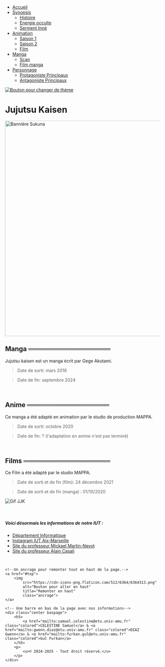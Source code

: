 <!DOCTYPE html>
<!--Langue du site internet défini sur le français-->
<html lang="fr">
<head>
    <!--Feuille de style css du site Internet-->
    <link rel="stylesheet" href="jjk.css">
    <!--Favicon du site Internet-->
    <link rel="icon" type="image/vnd.png" href="https://static.tvtropes.org/pmwiki/pub/images/jujutsu_logo.png">
    
<!--Permet d'utiliser tout les caractères spéciaux et utiliser sur plusieurs navigateurs.-->
<meta charset="utf-8">
<meta name="description" content="Site Internet créer par CELESTINE Samuel & DIAZ Gwenn sur l'animé et le manga Jujutsu Kaisen. Nous allons vous montrez plusieurs aspect de l'oeuvre ainsi que nos connaissances en html css.">
<!--Permet que le site soit responsive.-->
<meta name="viewport" content="width=device-width, initial-scale=1.0">
<!--Permet de trouver la page avec des mots clés-->
<meta name="keywords" content="JJK, Jujutsu Kaisen, Celestine Samuel, Diaz Gwenn, Gojo, Sukuna, Projet informatique IUT Aix marseille, Gul Furkan">
<!--Si le site est partagé sur les réseaux sociaux, l'image sera alors afficher.-->
<meta property="og:image" content="https://vainkeurz.com/wp-content/uploads/2022/04/img-11042022-190104-1200-x-630-pixel.jpg">

<title>Accueil Jujutsu Kaisen</title>
<link id="jjk-style" rel="stylesheet" href="jjk.css">
</head>
<body>
    <div id="top"></div>
    <!--Créer une barre de navigation au dessus de la page internet. C'est le menu.-->
    <div class=" coucou barre barrep">
        <nav>
            <ul>
                <li><a href="Accueil_JJK.html" class="hautpage center">Accueil</a>
                <li><a href="#" class="hautpage center">Synopsis</a>
                    <ul class="sous center">
                        <li><a href="#">Histoire</a></li>
                        <li><a href="#">Energie occulte</a></li>
                        <li><a href="#">Serment Inné</a></li>
                    </ul>
                </li>
                <li><a href="#" class="hautpage center">Animation</a>
                    <ul class="sous">
                        <li><a href="#">Saison 1</a></li>
                        <li><a href="#">Saison 2</a></li>
                        <li><a href="#">Film</a></li>
                    </ul>
                </li>
                <li><a href="#" class="hautpage center">Manga</a>
                    <ul class="sous">
                        <li><a href="#">Scan</a></li>
                        <li><a href="#">Film manga</a></li>
                    </ul>
                </li>
                <li><a href="#" class="hautpage center">Personnage</a>
                    <ul class="sous">
                        <li><a href="#">Protagoniste Principaux</a></li>
                        <li><a href="#">Antagoniste Principaux</a></li>
                    </ul>
                </li>
            </ul>
        </nav>
        <a href="jjk2.css" id="autre-style">
            <img 
            src="https://static.tvtropes.org/pmwiki/pub/images/jujutsu_logo.png" 
            alt="Bouton pour changer de thème" 
            title="Changez de thème"
            class="theme">
        </a>
        <script src="jjkstyle.js"></script>
    </div>


<!-- Page de présentation à partir d'ici -->
<h1 class="content titreg">Jujutsu Kaisen</h1>

<div class="content center">
<img src="https://media.ultimate-manga.com/jujutsu-kaisen/banniere-categorie-sukuna.jpg" alt="Bannière Sukuna" width="700px">
</div>

<!--Row permet de couper en plusieurs partie les éléments de la page pour les mettres ensemble sur la même ligne.-->
<div class="row">
    <div class="left">
      <h2>Manga <a class="pink">══════════════════</a></h2>
      <p>Jujutsu kaisen est un manga écrit par Gege Akutami.</p>
      <blockquote>Date de sorti: mars 2018</blockquote>
      <blockquote>Date de fin: septembre 2024</blockquote>
      <br>
      <h2>Anime <a class="pink">══════════════════</a></h2>
      <p>Ce manga a été adapté en animation par le studio de production MAPPA.</p>
      <blockquote>Date de sorti: octobre 2020</blockquote>
      <blockquote>Date de fin: ? (l'adaptation en anime n'est pas terminé)</blockquote>
      <br>
      <h2>Films <a class="pink">═══════════════════</a></h2>
      <p>Ce Film a été adapté par le studio MAPPA.</p>
      <blockquote>Date de sorti et de fin (film): 24 décembre 2021</blockquote>
      <blockquote>Date de sorti et de fin (manga) : 01/10/2020</blockquote>
    </div>
    <div class="right">
      <img src="https://i.pinimg.com/originals/dc/55/a3/dc55a39b56c1716021b664e1daa787c7.gif" alt="Gif JJK">
    </div>
  </div>

<!--<div class="alignvideo">
    <video controls>
        <source src="https://youtu.be/Xz5bOFNbjnI?si=eI_4Q22DRj3iPHtp" 
        type="video/url">
        <p>
            Malheureusement, tu ne peux pas visionner cette vidéo.
        </p>
    </video>
</div>
<div class="alignvideo">
    <iframe  
        src="https://www.youtube.com/embed/Xz5bOFNbjnI" 
        title="JJK Trailer" 
        frameborder="0" 
        allow="accelerometer; autoplay; clipboard-write; encrypted-media; gyroscope; picture-in-picture; web-share" 
        allowfullscreen>
    </iframe>
</div>-->

<br>
<br> 

<div class="coucou content2">
        <h5 class="content2">
            Voici désormais les informations de notre IUT :
        </h5>
            <ul>
                <li>
                    <a href="https://iut.univ-amu.fr/fr/formations/bachelor-universitaire-de-technologie/but-informatique/but-info-aix" class="colored">Département Informatique</a>
                </li>    
                <li>
                    <a href="https://www.instagram.com/iutaixmars/" class="colored">Instagram IUT Aix-Marseille</a>
                </li>       
                <li>
                    <a href="https://mickael-martin-nevot.com/" class="colored">Site du professeur Mickael Martin-Nevot</a>
                </li>           
                <li>
                    <a href="https://ens.casali.me/" class="colored">Site du professeur Alain Casali</a>
                </li>
            </ul>
</div>

<br> 

    <!--Un ancrage pour remonter tout en haut de la page.-->
    <a href="#top">
        <img 
            src="https://cdn-icons-png.flaticon.com/512/6364/6364313.png" 
            alt="Bouton pour aller en haut"
            title="Remonter en haut"
            class="ancrage">
    </a>

    <!-- Une barre en bas de la page avec nos informations-->
    <div class="center baspage">
        <h5>
            <a href="mailto:samuel.celestine@etu.univ-amu.fr" class="colored">CELESTINE Samuel</a> & <a href="mailto:gwenn.diaz@etu.univ-amu.fr" class="colored">DIAZ Gwenn</a> & <a href="mailto:furkan.gul@etu.univ-amu.fr" class="colored">Gul Furkan</a>
        </h5>
        <p>
            <u>© 2024-2025 - Tout droit réservé.</u>
        </p>
    </div>
</body>
</html>
